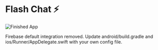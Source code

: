 # Flash Chat ⚡️

![Finished App](https://github.com/londonappbrewery/Images/blob/master/flash_chat_flutter_demo.gif)

Firebase default integration removed. Update android/build.gradle and ios/Runner/AppDelegate.swift with your own config file.

